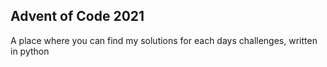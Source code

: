## Advent of Code 2021
A place where you can find my solutions for each days challenges, written in python
